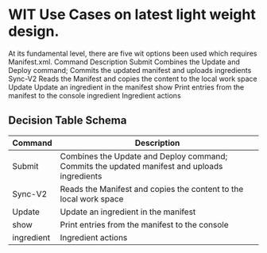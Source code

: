 # WIT Use Cases on latest light weight design.

At its fundamental level, there are five wit options been used which requires Manifest.xml.
Command           Description
Submit            Combines the Update and Deploy command; Commits the updated manifest and uploads ingredients
Sync-V2           Reads the Manifest and copies the content to the local work space
Update            Update an ingredient in the manifest
show              Print entries from the manifest to the console
ingredient        Ingredient actions

## Decision Table Schema
| Command | Description|
|-|-|
| Submit   | Combines the Update and Deploy command; Commits the updated manifest and uploads ingredients|
| Sync-V2  | Reads the Manifest and copies the content to the local work space|
| Update  | Update an ingredient in the manifest|
| show   | Print entries from the manifest to the console|
| ingredient    | Ingredient actions |
